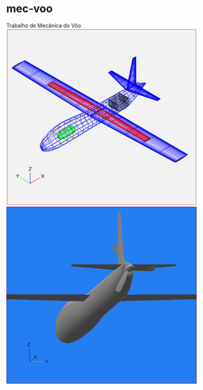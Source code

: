 # mec-voo
Trabalho de Mecânica do Vôo
![Test Image 1](images/view-wire-iso.png)
![Test Image 1](images/view-texture-rear.png)
